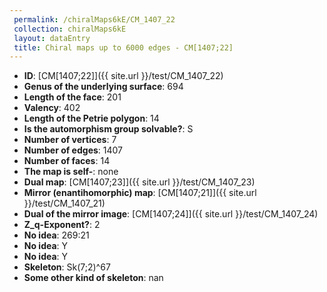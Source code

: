 ```yaml
--- 
 permalink: /chiralMaps6kE/CM_1407_22 
 collection: chiralMaps6kE
 layout: dataEntry
 title: Chiral maps up to 6000 edges - CM[1407;22]
---
```


- **ID**: [CM[1407;22]]({{ site.url }}/test/CM_1407_22)
- **Genus of the underlying surface**: 694
- **Length of the face**: 201
- **Valency**: 402
- **Length of the Petrie polygon**: 14
- **Is the automorphism group solvable?**: S
- **Number of vertices**: 7
- **Number of edges**: 1407
- **Number of faces**: 14
- **The map is self-**: none
- **Dual map**: [CM[1407;23]]({{ site.url }}/test/CM_1407_23)
- **Mirror (enantihomorphic) map**: [CM[1407;21]]({{ site.url }}/test/CM_1407_21)
- **Dual of the mirror image**: [CM[1407;24]]({{ site.url }}/test/CM_1407_24)
- **Z_q-Exponent?**: 2
- **No idea**:  269:21
- **No idea**: Y
- **No idea**: Y
- **Skeleton**: Sk(7;2)^67
- **Some other kind of skeleton**: nan
